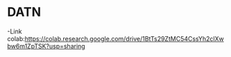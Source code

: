 # DATN
-Link colab:https://colab.research.google.com/drive/1BtTs29ZtMC54CssYh2clXwbw6m1ZpTSK?usp=sharing
